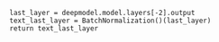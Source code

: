     last_layer = deepmodel.model.layers[-2].output
    text_last_layer = BatchNormalization()(last_layer)
    return text_last_layer